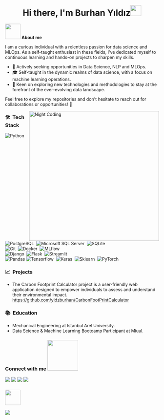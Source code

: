 <h1 align="center"><b>Hi there, I'm Burhan Yıldız</b><img src="https://media.giphy.com/media/hvRJCLFzcasrR4ia7z/giphy.gif" width="35"></h1>

<picture><img src = "https://github.com/mesutdmn/mesutdmn/assets/72805471/7cc7d2e0-8dd0-4645-878b-3b3b0267afaa" width = 50px></picture> <b>About me</b>

I am a curious individual with a relentless passion for data science and MLOps. As a self-taught enthusiast in these fields, I've dedicated myself to continuous learning and hands-on projects to sharpen my skills.

- 🚀 Actively seeking opportunities in Data Science, NLP and MLOps.
- 🎓 Self-taught in the dynamic realms of data science, with a focus on machine learning operations.
- 🌱 Keen on exploring new technologies and methodologies to stay at the forefront of the ever-evolving data landscape.

Feel free to explore my repositories and don't hesitate to reach out for collaborations or opportunities! 🌟

<img alt="Night Coding" src="https://media.tenor.com/POwXvlvY4P0AAAAd/we-bare-bears-grizzly-bear.gif" width="425px" align="right"/>

<h3>🛠 &nbsp;Tech Stack</h3>

![Python](https://img.shields.io/badge/-Python-05122A?style=flat-square&logo=python)&nbsp;
<br>
![PostgreSQL](https://img.shields.io/badge/-PostgreSQL-05122A?style=flat-square&logo=PostgreSQL)&nbsp;
![Microsoft SQL Server](https://img.shields.io/badge/-Microsoft_SQL_Server-05122A?style=flat-square&logo=microsoft-sql-server)&nbsp;
![SQLite](https://img.shields.io/badge/-SQLite-05122A?style=flat-square&logo=SQLite)&nbsp;
<br>
![Git](https://img.shields.io/badge/-Git-05122A?style=flat-square&logo=git)&nbsp;
![Docker](https://img.shields.io/badge/-Docker-05122A?style=flat-square&logo=docker)&nbsp;
![MLflow](https://img.shields.io/badge/-MLflow-05122A?style=flat-square&logo=mlflow)&nbsp;
<br>
![Django](https://img.shields.io/badge/-Django-05122A?style=flat-square&logo=django)&nbsp;
![Flask](https://img.shields.io/badge/-Flask-05122A?style=flat-square&logo=flask)&nbsp;
![Streamlit](https://img.shields.io/badge/-Streamlit-05122A?style=flat-square&logo=streamlit)&nbsp;
<br>
![Pandas](https://img.shields.io/badge/-Pandas-05122A?style=flat-square&logo=pandas)
![Tensorflow](https://img.shields.io/badge/-Tensorflow-05122A?style=flat-square&logo=Tensorflow)&nbsp;
![Keras](https://img.shields.io/badge/-Keras-05122A?style=flat-square&logo=Keras)&nbsp;
![Sklearn](https://img.shields.io/badge/-Sklearn-05122A?style=flat-square&logo=scikitlearn)&nbsp;
![PyTorch](https://img.shields.io/badge/-PyTorch-05122A?style=flat-square&logo=PyTorch)&nbsp;

<h3>📈 &nbsp;Projects</h3>

- The Carbon Footprint Calculator project is a user-friendly web application designed to empower individuals to assess and understand their environmental impact. https://github.com/yldzburhan/CarbonFootPrintCalculator

<h3>📚 &nbsp;Education</h3>

- Mechanical Engineering at Istanbul Arel University.
- Data Science & Machine Learning Bootcamp Participant at Miuul.


<h3> Connect with me <img src='https://raw.githubusercontent.com/ShahriarShafin/ShahriarShafin/main/Assets/handshake.gif' width="100px"> </h2>
<a target="_blank" href="https://www.linkedin.com/in/burhanyildiz/"><img src="https://img.shields.io/badge/-LinkedIn-0077B5?style=for-the-badge&logo=Linkedin&logoColor=white"></img></a>
<a target="_blank" href="https://www.kaggle.com/yldzburhan"><img src="https://img.shields.io/badge/Kaggle-035a7d?style=for-the-badge&logo=kaggle&logoColor=white"></img></a>
<a target="_blank" href="https://medium.com/@yildizburhan"><img src="https://img.shields.io/badge/Medium-12100E?style=for-the-badge&logo=medium&logoColor=white"></img></a>
<a target="_blank" href="mailto:burhanyildizdata@gmail.com"><img src="https://img.shields.io/badge/Mail_Me-CC100E?style=for-the-badge&logo=minutemailer&logoColor=white"></img></a>


<h3 ><img src='https://github.com/images/mona-whisper.gif' width="50px"> </h3>

![](https://komarev.com/ghpvc/?username=yldzburhan&style=for-the-badge)
